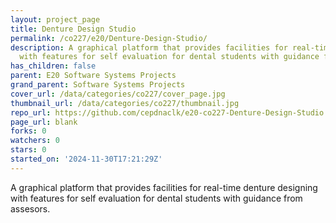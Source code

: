 ```yaml
---
layout: project_page
title: Denture Design Studio
permalink: /co227/e20/Denture-Design-Studio/
description: A graphical platform that provides facilities for real-time denture designing
  with features for self evaluation for dental students with guidance from assesors.
has_children: false
parent: E20 Software Systems Projects
grand_parent: Software Systems Projects
cover_url: /data/categories/co227/cover_page.jpg
thumbnail_url: /data/categories/co227/thumbnail.jpg
repo_url: https://github.com/cepdnaclk/e20-co227-Denture-Design-Studio
page_url: blank
forks: 0
watchers: 0
stars: 0
started_on: '2024-11-30T17:21:29Z'
---
```


A graphical platform that provides facilities for real-time denture designing with features for self evaluation for dental students with guidance from assesors.